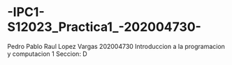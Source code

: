 # -IPC1-S12023_Practica1_-202004730-
Pedro Pablo Raul Lopez Vargas
202004730
Introduccion a la programacion y computacion 1
Seccion: D
